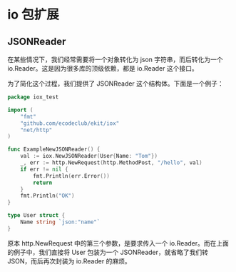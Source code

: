 # io 包扩展

## JSONReader
在某些情况下，我们经常需要将一个对象转化为 json 字符串，而后转化为一个 io.Reader。这是因为很多库的顶级依赖，都是 io.Reader 这个接口。

为了简化这个过程，我们提供了 JSONReader 这个结构体。下面是一个例子：
```go
package iox_test

import (
	"fmt"
	"github.com/ecodeclub/ekit/iox"
	"net/http"
)

func ExampleNewJSONReader() {
	val := iox.NewJSONReader(User{Name: "Tom"})
	_, err := http.NewRequest(http.MethodPost, "/hello", val)
	if err != nil {
		fmt.Println(err.Error())
		return
	}
	fmt.Println("OK")
}

type User struct {
	Name string `json:"name"`
}
```
原本 http.NewRequest 中的第三个参数，是要求传入一个 io.Reader。而在上面的例子中，我们直接将 User 包装为一个 JSONReader，就省略了我们转 JSON，而后再次封装为 io.Reader 的麻烦。
